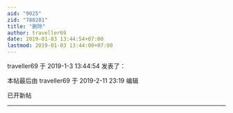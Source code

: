 ```yaml
---
aid: "9025"
zid: "788281"
title: "删除"
author: traveller69
date: 2019-01-03 13:44:54+07:00
lastmod: 2019-01-03 13:44:00+07:00
---
```


traveller69 于 2019-1-3 13:44:54 发表了：

本帖最后由 traveller69 于 2019-2-11 23:19 编辑

已开新帖

---
